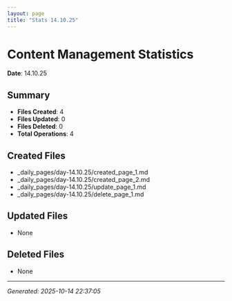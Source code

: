 ```yaml
---
layout: page
title: "Stats 14.10.25"
---
```


# Content Management Statistics

**Date**: 14.10.25

## Summary

- **Files Created**: 4
- **Files Updated**: 0  
- **Files Deleted**: 0
- **Total Operations**: 4

## Created Files

- _daily_pages/day-14.10.25/created_page_1.md
- _daily_pages/day-14.10.25/created_page_2.md
- _daily_pages/day-14.10.25/update_page_1.md
- _daily_pages/day-14.10.25/delete_page_1.md

## Updated Files

- None

## Deleted Files

- None

---
*Generated: 2025-10-14 22:37:05*
